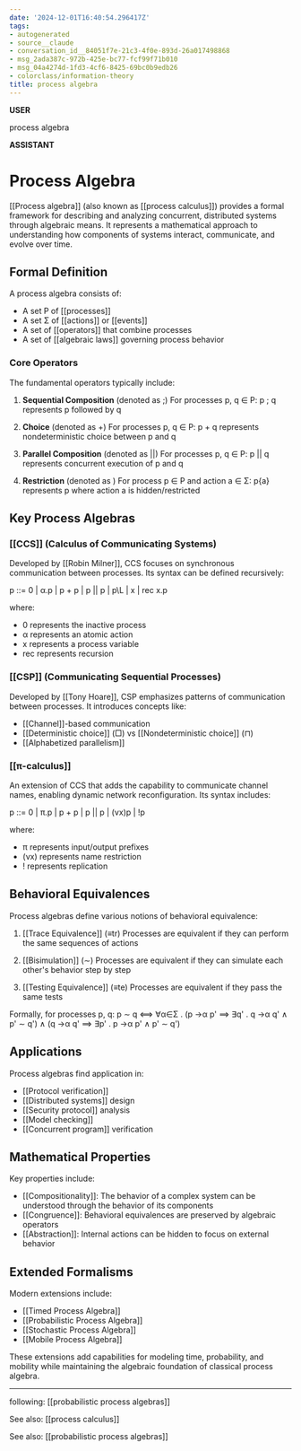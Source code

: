 ```yaml
---
date: '2024-12-01T16:40:54.296417Z'
tags:
- autogenerated
- source__claude
- conversation_id__84051f7e-21c3-4f0e-893d-26a017498868
- msg_2ada387c-972b-425e-bc77-fcf99f71b010
- msg_04a4274d-1fd3-4cf6-8425-69bc0b9edb26
- colorclass/information-theory
title: process algebra
---
```


**USER**

process algebra


**ASSISTANT**

# Process Algebra

[[Process algebra]] (also known as [[process calculus]]) provides a formal framework for describing and analyzing concurrent, distributed systems through algebraic means. It represents a mathematical approach to understanding how components of systems interact, communicate, and evolve over time.

## Formal Definition

A process algebra consists of:
- A set P of [[processes]]
- A set Σ of [[actions]] or [[events]]
- A set of [[operators]] that combine processes
- A set of [[algebraic laws]] governing process behavior

### Core Operators

The fundamental operators typically include:

1. **Sequential Composition** (denoted as ;)
   For processes p, q ∈ P:
   p ; q represents p followed by q

2. **Choice** (denoted as +)
   For processes p, q ∈ P:
   p + q represents nondeterministic choice between p and q

3. **Parallel Composition** (denoted as ||)
   For processes p, q ∈ P:
   p || q represents concurrent execution of p and q

4. **Restriction** (denoted as \)
   For process p ∈ P and action a ∈ Σ:
   p\{a} represents p where action a is hidden/restricted

## Key Process Algebras

### [[CCS]] (Calculus of Communicating Systems)
Developed by [[Robin Milner]], CCS focuses on synchronous communication between processes. Its syntax can be defined recursively:

p ::= 0 | α.p | p + p | p || p | p\L | x | rec x.p

where:
- 0 represents the inactive process
- α represents an atomic action
- x represents a process variable
- rec represents recursion

### [[CSP]] (Communicating Sequential Processes)
Developed by [[Tony Hoare]], CSP emphasizes patterns of communication between processes. It introduces concepts like:
- [[Channel]]-based communication
- [[Deterministic choice]] (□) vs [[Nondeterministic choice]] (⊓)
- [[Alphabetized parallelism]]

### [[π-calculus]]
An extension of CCS that adds the capability to communicate channel names, enabling dynamic network reconfiguration. Its syntax includes:

p ::= 0 | π.p | p + p | p || p | (νx)p | !p

where:
- π represents input/output prefixes
- (νx) represents name restriction
- ! represents replication

## Behavioral Equivalences

Process algebras define various notions of behavioral equivalence:

1. [[Trace Equivalence]] (≡tr)
   Processes are equivalent if they can perform the same sequences of actions

2. [[Bisimulation]] (∼)
   Processes are equivalent if they can simulate each other's behavior step by step

3. [[Testing Equivalence]] (≡te)
   Processes are equivalent if they pass the same tests

Formally, for processes p, q:
p ∼ q ⟺ ∀α∈Σ . (p →α p' ⟹ ∃q' . q →α q' ∧ p' ∼ q')
                ∧ (q →α q' ⟹ ∃p' . p →α p' ∧ p' ∼ q')

## Applications

Process algebras find application in:
- [[Protocol verification]]
- [[Distributed systems]] design
- [[Security protocol]] analysis
- [[Model checking]]
- [[Concurrent program]] verification

## Mathematical Properties

Key properties include:
- [[Compositionality]]: The behavior of a complex system can be understood through the behavior of its components
- [[Congruence]]: Behavioral equivalences are preserved by algebraic operators
- [[Abstraction]]: Internal actions can be hidden to focus on external behavior

## Extended Formalisms

Modern extensions include:
- [[Timed Process Algebra]]
- [[Probabilistic Process Algebra]]
- [[Stochastic Process Algebra]]
- [[Mobile Process Algebra]]

These extensions add capabilities for modeling time, probability, and mobility while maintaining the algebraic foundation of classical process algebra.


---


following: [[probabilistic process algebras]]

See also: [[process calculus]]


See also: [[probabilistic process algebras]]